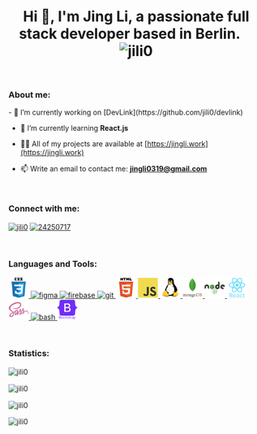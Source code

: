 <h1 align="center">Hi 👋, I'm Jing Li, a passionate full stack developer based in Berlin. &nbsp;&nbsp;&nbsp;<img src="https://komarev.com/ghpvc/?username=jili0&label=Profile%20views&color=0e75b6&style=flat" alt="jili0" /></h1>
<br>
<h3>About me:</h3>
- 🔭 I’m currently working on [DevLink](https://github.com/jili0/devlink)

- 🌱 I’m currently learning **React.js**

- 👨‍💻 All of my projects are available at [https://jingli.work](https://jingli.work)

- 📫 Write an email to contact me: **jingli0319@gmail.com**

<br>

<h3 align="left">Connect with me:</h3>
<p align="left">
<a href="https://linkedin.com/in/jili0" target="blank"><img align="center" src="https://raw.githubusercontent.com/rahuldkjain/github-profile-readme-generator/master/src/images/icons/Social/linked-in-alt.svg" alt="jili0" height="30" width="40" /></a>
<a href="https://stackoverflow.com/users/24250717" target="blank"><img align="center" src="https://raw.githubusercontent.com/rahuldkjain/github-profile-readme-generator/master/src/images/icons/Social/stack-overflow.svg" alt="24250717" height="30" width="40" /></a>
</p>
<br>

<h3 align="left">Languages and Tools:</h3>
<p align="left">  <a href="https://www.w3schools.com/css/" target="_blank" rel="noreferrer"> <img src="https://raw.githubusercontent.com/devicons/devicon/master/icons/css3/css3-original-wordmark.svg" alt="css3" width="40" height="40"/> </a> <a href="https://www.figma.com/" target="_blank" rel="noreferrer"> <img src="https://www.vectorlogo.zone/logos/figma/figma-icon.svg" alt="figma" width="40" height="40"/> </a> <a href="https://firebase.google.com/" target="_blank" rel="noreferrer"> <img src="https://www.vectorlogo.zone/logos/firebase/firebase-icon.svg" alt="firebase" width="40" height="40"/> </a> <a href="https://git-scm.com/" target="_blank" rel="noreferrer"> <img src="https://www.vectorlogo.zone/logos/git-scm/git-scm-icon.svg" alt="git" width="40" height="40"/> </a> <a href="https://www.w3.org/html/" target="_blank" rel="noreferrer"> <img src="https://raw.githubusercontent.com/devicons/devicon/master/icons/html5/html5-original-wordmark.svg" alt="html5" width="40" height="40"/> </a> <a href="https://developer.mozilla.org/en-US/docs/Web/JavaScript" target="_blank" rel="noreferrer"> <img src="https://raw.githubusercontent.com/devicons/devicon/master/icons/javascript/javascript-original.svg" alt="javascript" width="40" height="40"/> </a> <a href="https://www.linux.org/" target="_blank" rel="noreferrer"> <img src="https://raw.githubusercontent.com/devicons/devicon/master/icons/linux/linux-original.svg" alt="linux" width="40" height="40"/> </a> <a href="https://www.mongodb.com/" target="_blank" rel="noreferrer"> <img src="https://raw.githubusercontent.com/devicons/devicon/master/icons/mongodb/mongodb-original-wordmark.svg" alt="mongodb" width="40" height="40"/> </a> <a href="https://nodejs.org" target="_blank" rel="noreferrer"> <img src="https://raw.githubusercontent.com/devicons/devicon/master/icons/nodejs/nodejs-original-wordmark.svg" alt="nodejs" width="40" height="40"/> </a> <a href="https://reactjs.org/" target="_blank" rel="noreferrer"> <img src="https://raw.githubusercontent.com/devicons/devicon/master/icons/react/react-original-wordmark.svg" alt="react" width="40" height="40"/> </a> <a href="https://sass-lang.com" target="_blank" rel="noreferrer"> <img src="https://raw.githubusercontent.com/devicons/devicon/master/icons/sass/sass-original.svg" alt="sass" width="40" height="40"/> </a> <a href="https://www.gnu.org/software/bash/" target="_blank" rel="noreferrer"> <img src="https://www.vectorlogo.zone/logos/gnu_bash/gnu_bash-icon.svg" alt="bash" width="40" height="40"/> </a> <a href="https://getbootstrap.com" target="_blank" rel="noreferrer"> <img src="https://raw.githubusercontent.com/devicons/devicon/master/icons/bootstrap/bootstrap-plain-wordmark.svg" alt="bootstrap" width="40" height="40"/> </a> </p>
<br>

<h3>Statistics:</h3>
<p><img align="center" src="https://github-readme-stats.vercel.app/api/top-langs?username=jili0&show_icons=true&locale=en&theme=onedark" alt="jili0" /></p>
<p><img align="center" src="https://github-readme-stats.vercel.app/api?username=jili0&show_icons=true&locale=en&theme=onedark" alt="jili0" /></p>
<p><img align="center" src="https://github-readme-streak-stats.herokuapp.com/?user=jili0&show_icons=true&locale=en&theme=onedark" alt="jili0" /></p>

<p><img  align="center" src="https://github-profile-trophy.vercel.app/?username=jili0&show_icons=true&locale=en&theme=onedark" alt="jili0" /></p>

